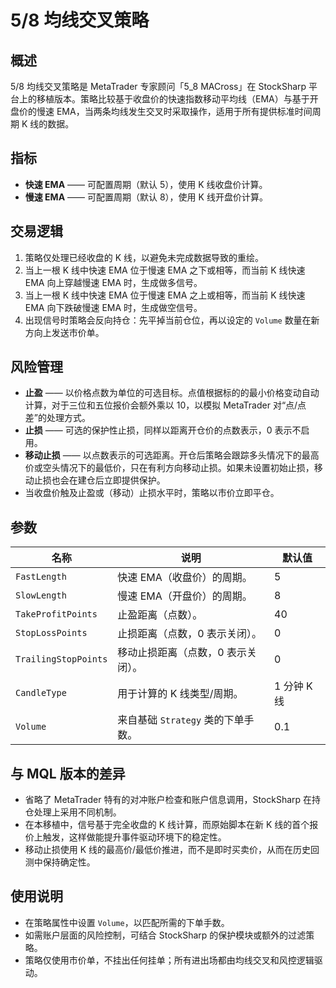 # 5/8 均线交叉策略

## 概述
5/8 均线交叉策略是 MetaTrader 专家顾问「5_8 MACross」在 StockSharp 平台上的移植版本。策略比较基于收盘价的快速指数移动平均线（EMA）与基于开盘价的慢速 EMA，当两条均线发生交叉时采取操作，适用于所有提供标准时间周期 K 线的数据。

## 指标
- **快速 EMA** —— 可配置周期（默认 5），使用 K 线收盘价计算。
- **慢速 EMA** —— 可配置周期（默认 8），使用 K 线开盘价计算。

## 交易逻辑
1. 策略仅处理已经收盘的 K 线，以避免未完成数据导致的重绘。
2. 当上一根 K 线中快速 EMA 位于慢速 EMA 之下或相等，而当前 K 线快速 EMA 向上穿越慢速 EMA 时，生成做多信号。
3. 当上一根 K 线中快速 EMA 位于慢速 EMA 之上或相等，而当前 K 线快速 EMA 向下跌破慢速 EMA 时，生成做空信号。
4. 出现信号时策略会反向持仓：先平掉当前仓位，再以设定的 `Volume` 数量在新方向上发送市价单。

## 风险管理
- **止盈** —— 以价格点数为单位的可选目标。点值根据标的的最小价格变动自动计算，对于三位和五位报价会额外乘以 10，以模拟 MetaTrader 对“点/点差”的处理方式。
- **止损** —— 可选的保护性止损，同样以距离开仓价的点数表示，0 表示不启用。
- **移动止损** —— 以点数表示的可选距离。开仓后策略会跟踪多头情况下的最高价或空头情况下的最低价，只在有利方向移动止损。如果未设置初始止损，移动止损也会在建仓后立即提供保护。
- 当收盘价触及止盈或（移动）止损水平时，策略以市价立即平仓。

## 参数
| 名称 | 说明 | 默认值 |
| --- | --- | --- |
| `FastLength` | 快速 EMA（收盘价）的周期。 | 5 |
| `SlowLength` | 慢速 EMA（开盘价）的周期。 | 8 |
| `TakeProfitPoints` | 止盈距离（点数）。 | 40 |
| `StopLossPoints` | 止损距离（点数，0 表示关闭）。 | 0 |
| `TrailingStopPoints` | 移动止损距离（点数，0 表示关闭）。 | 0 |
| `CandleType` | 用于计算的 K 线类型/周期。 | 1 分钟 K 线 |
| `Volume` | 来自基础 `Strategy` 类的下单手数。 | 0.1 |

## 与 MQL 版本的差异
- 省略了 MetaTrader 特有的对冲账户检查和账户信息调用，StockSharp 在持仓处理上采用不同机制。
- 在本移植中，信号基于完全收盘的 K 线计算，而原始脚本在新 K 线的首个报价上触发，这样做能提升事件驱动环境下的稳定性。
- 移动止损使用 K 线的最高价/最低价推进，而不是即时买卖价，从而在历史回测中保持确定性。

## 使用说明
- 在策略属性中设置 `Volume`，以匹配所需的下单手数。
- 如需账户层面的风险控制，可结合 StockSharp 的保护模块或额外的过滤策略。
- 策略仅使用市价单，不挂出任何挂单；所有进出场都由均线交叉和风控逻辑驱动。
